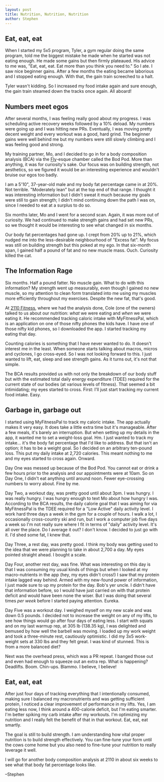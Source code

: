 ```yaml
---
layout: post
title: Nutrition, Nutrition, Nutrition
author: Stephen
---
```


## Eat, eat, eat

When I started my 5x5 program, Tyler, a gym regular doing the same program, told me the biggest mistake he made when he started was not eating enough. He made some gains but then firmly plateaued. His advice to me was, "Eat, eat, eat. Eat more than you think you need to." So I ate. I saw nice beginner gains. After a few months the eating became laborious and I stopped eating enough. With that, the gain train screeched to a halt.

Tyler wasn't kidding. So I increased my food intake again and sure enough, the gain train steamed down the tracks once again. All aboard!

## Numbers meet egos

After several months, I was feeling really good about my progress. I was scheduling active recovery weeks followed by a 10% deload. My numbers were going up and I was hitting new PRs. Eventually, I was moving pretty decent weight and every workout was a good, hard grind. The beginner gains were well behind me but my numbers were still slowly climbing and I was feeling good and strong.

My training partner, Mo, and I decided to go in for a body composition analysis (BCA) via the [Fly](http://www.imdb.com/title/tt0091064/)-esque chamber called the Bod Pod. More than anything, it was for curiosity's sake. Our focus was on building strength, not aesthetics, so we figured it would be an interesting experience and wouldn't bruise our egos too badly.

I am a 5'10", 37-year-old male and my body fat percentage came in at 20%. Not terrible. "Moderately lean" but at the top end of that range. I thought it was interesting information but I didn't sweat it much because my goals were still to gain strength; I didn't mind continuing down the path I was on, since I needed to eat at a surplus to do so.

Six months later, Mo and I went for a second scan. Again, it was more out of curiosity. We had continued to make strength gains and had set new PRs, so we thought it would be interesting to see what changed in six months.

Our body fat percentages had gone up. I crept from 20% up to 21%, which nudged me into the less-desirable neighbourhood of "Excess fat". My focus was still on building strength but this poked at my ego. In that six-month span, I gained half a pound of fat and no new muscle mass. Ouch. Curiosity killed the cat.

## The Information Rage

Six months. Half a pound fatter. No muscle gain. What to do with this information? My strength went up measurably, even though I gained no new muscle, so my attention to clean form translated into me using my muscles more efficiently throughout my exercises. Despite the new fat, that's good.

At [2110 Fitness](http://2110fitness.com/), where we had the analysis done, Cole (one of the owners) talked to us about our nutrition: *what* we were eating and *when* we were eating it. He recommended tracking caloric intake with MyFitnessPal, which is an application on one of those nifty phones the kids have. I have one of those nifty kid phones, so I downloaded the app. I started tracking my eating that day.

Counting calories is something that I have never wanted to do. It doesn't interest me in the least. When someone starts talking about macros, micros and cyclones, I go cross-eyed. So I was not looking forward to this. I just wanted to lift, eat, sleep and see strength gains. As it turns out, it's not that simple.

The BCA results provided us with not only the breakdown of our body stuff but with the estimated total daily energy expenditure (TDEE) required for the current state of our bodies (at various levels of fitness). That seemed a bit intimidating; my eyes started to cross. First: I'll just start tracking my current food intake. Easy.

## Garbage in, garbage out

I started using MyFitnessPal to track my caloric intake. The app actually makes it very easy. It does take a little extra time but it's manageable. After a few meals, it's barely an interruption. But when setting up my details in the app, it wanted me to set a weight-loss goal. Hm. I just wanted to track my intake… it's the body fat percentage that I'd like to address. But that isn't an option; it has to be a weight goal. So I decided on an arbitrary ten-pound loss. This put my daily intake at 2,720 calories. This meant nothing to me and my eyes started to cross again. Onward.

Day One was messed up because of the Bod Pod. You cannot eat or drink a few hours prior to the analysis and our appointments were at 10am. So on Day One, I didn't eat anything until around noon. Fewer eye-crossing numbers to worry about. Fine by me.

Day Two, a workout day, was pretty good until about 3pm. I was hungry. I was really hungry. I was hungry enough to text Mo about how hungry I was. According to the BCA results, the daily calorie goal that I was aiming for via MyFitnessPal is the TDEE required for a "Low Active" daily activity level. I work hard three days a week in the gym for a couple of hours. I walk a lot, I occasionally cross-country ski and run, but I work a computer job five days a week so I'm not really sure where I fit in terms of "daily" activity level. It's all over the place. Do I average it out? I don't know. I decided to just go with it. I'd shed some fat, I knew that.

Day Three, a rest day, was pretty good. I think my body was getting used to the idea that we were planning to take in about 2,700 a day. My eyes pointed straight ahead. I bought a scale.

Day Four, another rest day, was fine. What was interesting on this day is that I was consuming my usual kinds of things but when I looked at my macro-nutrients in the app (hey, my eyes didn't cross!) I saw that my protein intake lagged way behind. Armed with my new-found power of information, I just made sure to up my protein for the day. Bob's yer uncle. I didn't have that information before, so I would have just carried on with that protein deficit and would have been none the wiser. But I was doing that several times *per week* before I started paying attention. Eureka.

Day Five was a workout day. I weighed myself on my new scale and was down 0.5 pounds. I decided not to increase the weight on any of my lifts, to see how things would go after four days of eating less. I start with squats and on my last warmup rep, at 305 lb (138.35 kg), I was delighted and bemused by how well the barbell was moving. I loaded up my work weight and took a three-minute rest, cautiously optimistic. I did my 3x5 work-weight sets at 330 lbs and they felt great. I was kind of stunned. This is from a more balanced diet?

Next was the overhead press, which was a PR repeat. I banged those out and even had enough to squeeze out an extra rep. What is happening? Deadlifts. Boom. Chin-ups. Blammo. I believe, I believe!

## Eat, eat, eat

After just four days of tracking everything that I intentionally consumed, making sure I balanced my macronutrients and was getting sufficient protein, I noticed a clear improvement of performance in my lifts. Yes, I am eating less now, I think around a 400-calorie deficit, but I'm eating smarter. I'm better spiking my carb intake after my workouts. I'm optimizing my nutrition and I really felt the benefit of that in that workout. Eat, eat, eat smartly.

The goal is still to build strength. I am understanding how vital proper nutrition is to build strength effectively. You can fine-tune your form until the cows come home but you also need to fine-tune your nutrition to really leverage it well.

I will go for another body composition analysis at 2110 in about six weeks to see what that body fat percentage looks like.

–Stephen
